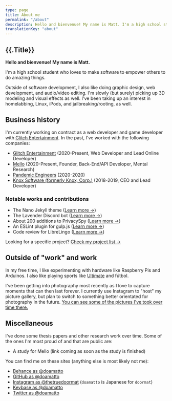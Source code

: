 ```yaml
---
type: page
title: About me
permalink: "/about"
description: Hello and bienvenue! My name is Matt. I'm a high school student who loves to make software to empower others to do amazing things.
translationKey: "about"
---
```


## {{.Title}}

**Hello and bienvenue! My name is Matt.**

I'm a high school student who loves to make software to empower others to do amazing things.

Outside of software development, I also like doing graphic design, web development, and audio/video editing. I'm slowly (but surely) picking up 3D modeling and visual effects as well. I've been taking up an interest in homelabbing, Linux, iPods, and jailbreaking/rooting, as well.

## Business history

I'm currently working on contract as a web developer and game developer with [Glitch Entertainment](https://glitchbeta.doamatto.xyz). In the past, I've worked with the following companies:

- [Glitch Entertainment](https://playglitch.xyz) (2020-Present, Web Developer and Lead Online Developer)
- [Mello](https://github.com/mello-app) (2020-Present, Founder, Back-End/API Developer, Mental Research)
- [Pandemic Engineers](https://github.com/Pandemic-Engineers) (2020-2020)
- [Knox Software (formerly Knox, Corp.)](https://github.com/knoxsoftware) (2018-2019, CEO and Lead Developer)

### Notable works and contributions

- The Nano Jekyll theme ([Learn more &rarr;](https://doamatto.xyz/nano))
- The Lavender Discord bot ([Learn more &rarr;](https://github.com/knoxsoftware/lavender))
- About 200 additions to PrivacySpy ([Learn more &rarr;](/privacyspy))
- An ESLint plugin for gulp.js ([Learn more &rarr;](https://github.com/flaganalytics/gulp-eslint))
- Code review for LibreLingo ([Learn more &rarr;](https://github.com/kantord/LibreLingo))

Looking for a specific project? [Check my project list &rarr;](/projects)

## Outside of "work" and work

In my free time, I like experimenting with hardware like Raspberry Pis and Arduinos. I also like playing sports like [Ultimate](https://fr.wikipedia.org/wiki/Ultimate_(sport)) and fútbol.

I've been getting into photography most recently as I love to capture moments that can then last forever. I currently use Instagram to "host" my picture gallery, but plan to switch to something better orientated for photography in the future. [You can see some of the pictures I've took over time there.](https://www.instagram.com/thetruedoormat/)

## Miscellaneous

I've done some thesis papers and other research work over time. Some of the ones I'm most proud of and that are public are:

- A study for Mello (link coming as soon as the study is finished)

You can find me on these sites (anything else is most likely not me):

- [Behance as @doamatto](https://be.net/doamatto)
- [GitHub as @doamatto](https://github.com/doamatto)
- [Instagram as @thetruedoormat](https://instagram.com/thetruedoormat) (`doamatto` is Japanese for `doormat`)
- [Keybase as @doamatto](https://keybase.io/doamatto)
- [Twitter as @doamatto](https://twitter.com/doamatto)
